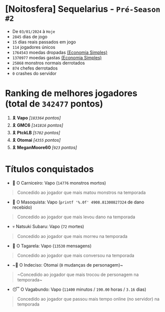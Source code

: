 # [Noitosfera] Sequelarius - `Pré-Season #2`
- De `03/01/2024` à `Hoje`
- `2845` dias de jogo
- `15` dias reais passados em jogo
- `114` jogadores únicos
- `1764543` moedas dropadas [(Economia Simples)](https://github.com/otomay/Economia-Simples)
- `1370977` moedas gastas [(Economia Simples)](https://github.com/otomay/Economia-Simples)
- `25868` monstros normais derrotados
- `874` chefes derrotados
- `0` crashes do servidor

# Ranking de melhores jogadores (total de `342477` pontos)
1. 🎗️ **Vapo** *[`183364` pontos]*
2. 🎗️ **GMC6** *[`141816` pontos]*
3. 🎗️ **PtckLB** *[`5702` pontos]*
4. 🎗️ **Otomai** *[`4355` pontos]*
5. 🎗️ **MeganMoore60** *[`923` pontos]*

# Títulos conquistados
- 👹 O Carniceiro: Vapo (`14776` monstros mortos)
> Concedido ao jogador que mais matou monstros na temporada
- 🥵 O Masoquista: Vapo (`printf '%.0f' 4908.81300827324` de dano recebido)
> Concedido ao jogador que mais levou dano na temporada
- 💀 Natsuki Subaru: Vapo (`72` mortes)
> Concedido ao jogador que mais morreu na temporada
- 🦜 O Tagarela: Vapo (`13530` mensagens)
> Concedido ao jogador que mais conversou na temporada
- ~🤔 O Indeciso: Otomai (`0` mudanças de personagem)~
> ~Concedido ao jogador que mais trocou de personagem na temporada~
- 😴 O Vagabundo: Vapo (`11400` minutos / `190.00` horas / `3.16` dias)
> Concedido ao jogador que passou mais tempo online (no servidor) na temporada

